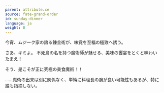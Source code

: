 ```yaml
---
parent: attribute.ce
source: fate-grand-order
id: sunday-dinner
language: ja
weight: 0
---
```


今宵、ムジーク家の誇る錬金術が、味覚を至福の極致へ誘う。

さあ、キミよ。
不死鳥の名を持つ魔術師が魅せる、美味の饗宴をとくと味わいたまえ！

そう、是こそが正に究極の美食魔術！！


……魔術の出来は別に関係なく、単純に料理長の腕が良い可能性もあるが、特に誰も指摘しない。
